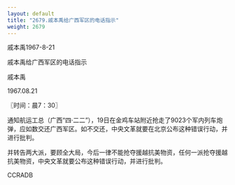 ```yaml
---
layout: default
title: "2679.戚本禹给广西军区的电话指示"
weight: 2679
---
```


戚本禹1967-8-21

戚本禹给广西军区的电话指示

戚本禹

1967.08.21

〖时间：晨7：30〗

通知航运工总（广西“四·二二”），19日在金鸡车站附近抢走了9023个军内列车炮弹，应如数交还广西军区。如不交还，中央文革就要在北京公布这种错误行动，并进行批判。

并转告两大派，要顾全大局，今后一律不能抢夺援越抗美物资，任何一派抢夺援越抗美物资，中央文革就要公布这种错误行动，并进行批判。

CCRADB

